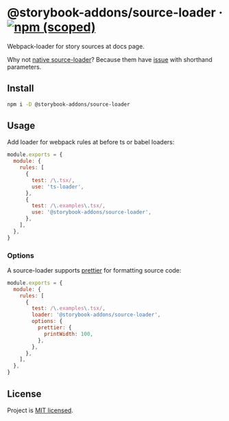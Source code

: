 # @storybook-addons/source-loader &middot; [![npm (scoped)](https://img.shields.io/npm/v/@storybook-addons/source-loader.svg)](https://www.npmjs.com/package/@storybook-addons/source-loader)

Webpack-loader for story sources at docs page.

Why not [native source-loader](https://github.com/storybookjs/storybook/tree/next/lib/source-loader)? Because them have [issue](https://github.com/storybookjs/storybook/issues/10827) with shorthand parameters.

## Install

```sh
npm i -D @storybook-addons/source-loader
```

## Usage

Add loader for webpack rules at before ts or babel loaders:

```js
module.exports = {
  module: {
    rules: [
      {
        test: /\.tsx/,
        use: 'ts-loader',
      },
      {
        test: /\.examples\.tsx/,
        use: '@storybook-addons/source-loader',
      },
    ],
  },
}
```

### Options

A source-loader supports [prettier][prettier] for formatting source code:

```js
module.exports = {
  module: {
    rules: [
      {
        test: /\.examples\.tsx/,
        loader: '@storybook-addons/source-loader',
        options: {
          prettier: {
            printWidth: 100,
          },
        },
      },
    ],
  },
}
```

## License

Project is [MIT licensed](https://github.com/yarastqt/mercury/blob/master/LICENSE.md).

[prettier]: https://github.com/prettier/prettier
